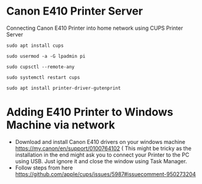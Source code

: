 # Canon E410 Printer Server
Connecting Canon E410 Printer into home network using CUPS Printer Server

`sudo apt install cups`<br>

`sudo usermod -a -G lpadmin pi`<br>

`sudo cupsctl --remote-any`<br>

`sudo systemctl restart cups`<br>

`sudo apt install printer-driver-gutenprint` <br>


# Adding E410 Printer to Windows Machine via network

* Download and install Canon E410 drivers on your windows machine https://my.canon/en/support/0100764102 ( This might be tricky as the installation in the end might ask you to connect your Printer to the PC using USB. Just ignore it and close the  window using Task Manager.
* Follow steps from here https://github.com/apple/cups/issues/5987#issuecomment-950273204

